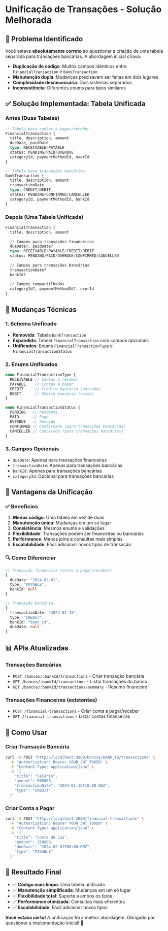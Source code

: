 # Unificação de Transações - Solução Melhorada

## 🎯 **Problema Identificado**

Você estava **absolutamente correto** ao questionar a criação de uma tabela separada para transações bancárias. A abordagem inicial criava:

- **Duplicação de código**: Muitos campos idênticos entre `FinancialTransaction` e `BankTransaction`
- **Manutenção dupla**: Mudanças precisavam ser feitas em dois lugares
- **Complexidade desnecessária**: Dois sistemas separados
- **Inconsistência**: Diferentes enums para tipos similares

## ✅ **Solução Implementada: Tabela Unificada**

### **Antes (Duas Tabelas)**
```sql
-- Tabela para contas a pagar/receber
FinancialTransaction {
  title, description, amount
  dueDate, paidDate
  type: RECEIVABLE/PAYABLE
  status: PENDING/PAID/OVERDUE
  categoryId, paymentMethodId, userId
}

-- Tabela para transações bancárias
BankTransaction {
  title, description, amount
  transactionDate
  type: CREDIT/DEBIT
  status: PENDING/CONFIRMED/CANCELLED
  categoryId, paymentMethodId, bankId
}
```

### **Depois (Uma Tabela Unificada)**
```sql
FinancialTransaction {
  title, description, amount
  
  // Campos para transações financeiras
  dueDate?, paidDate?
  type: RECEIVABLE/PAYABLE/CREDIT/DEBIT
  status: PENDING/PAID/OVERDUE/CONFIRMED/CANCELLED
  
  // Campos para transações bancárias
  transactionDate?
  bankId?
  
  // Campos compartilhados
  categoryId?, paymentMethodId?, userId
}
```

## 🔧 **Mudanças Técnicas**

### 1. **Schema Unificado**
- **Removida**: Tabela `BankTransaction`
- **Expandida**: Tabela `FinancialTransaction` com campos opcionais
- **Unificados**: Enums `FinancialTransactionType` e `FinancialTransactionStatus`

### 2. **Enums Unificados**
```typescript
enum FinancialTransactionType {
  RECEIVABLE // Contas a receber
  PAYABLE    // Contas a pagar
  CREDIT     // Crédito bancário (entrada)
  DEBIT      // Débito bancário (saída)
}

enum FinancialTransactionStatus {
  PENDING   // Pendente
  PAID      // Pago
  OVERDUE   // Vencido
  CONFIRMED // Confirmado (para transações bancárias)
  CANCELLED // Cancelado (para transações bancárias)
}
```

### 3. **Campos Opcionais**
- `dueDate`: Apenas para transações financeiras
- `transactionDate`: Apenas para transações bancárias
- `bankId`: Apenas para transações bancárias
- `categoryId`: Opcional para transações bancárias

## 🎯 **Vantagens da Unificação**

### ✅ **Benefícios**
1. **Menos código**: Uma tabela em vez de duas
2. **Manutenção única**: Mudanças em um só lugar
3. **Consistência**: Mesmos enums e validações
4. **Flexibilidade**: Transações podem ser financeiras ou bancárias
5. **Performance**: Menos joins e consultas mais simples
6. **Escalabilidade**: Fácil adicionar novos tipos de transação

### 🔍 **Como Diferenciar**
```typescript
// Transação financeira (conta a pagar/receber)
{
  dueDate: "2024-02-01",
  type: "PAYABLE",
  bankId: null
}

// Transação bancária
{
  transactionDate: "2024-01-15",
  type: "CREDIT",
  bankId: "bank_id",
  dueDate: null
}
```

## 📊 **APIs Atualizadas**

### **Transações Bancárias**
- `POST /bancos/:bankId/transactions` - Criar transação bancária
- `GET /bancos/:bankId/transactions` - Listar transações do banco
- `GET /bancos/:bankId/transactions/summary` - Resumo financeiro

### **Transações Financeiras** (existentes)
- `POST /financial-transactions` - Criar conta a pagar/receber
- `GET /financial-transactions` - Listar contas financeiras

## 🚀 **Como Usar**

### **Criar Transação Bancária**
```bash
curl -X POST "http://localhost:3000/bancos/BANK_ID/transactions" \
  -H "Authorization: Bearer YOUR_JWT_TOKEN" \
  -H "Content-Type: application/json" \
  -d '{
    "title": "Salário",
    "amount": 500000,
    "transactionDate": "2024-01-15T10:00:00Z",
    "type": "CREDIT"
  }'
```

### **Criar Conta a Pagar**
```bash
curl -X POST "http://localhost:3000/financial-transactions" \
  -H "Authorization: Bearer YOUR_JWT_TOKEN" \
  -H "Content-Type: application/json" \
  -d '{
    "title": "Conta de Luz",
    "amount": 150000,
    "dueDate": "2024-02-01T00:00:00Z",
    "type": "PAYABLE"
  }'
```

## 🎉 **Resultado Final**

- ✅ **Código mais limpo**: Uma tabela unificada
- ✅ **Manutenção simplificada**: Mudanças em um só lugar
- ✅ **Flexibilidade total**: Suporte a ambos os tipos
- ✅ **Performance otimizada**: Consultas mais eficientes
- ✅ **Escalabilidade**: Fácil adicionar novos tipos

**Você estava certo!** A unificação foi a melhor abordagem. Obrigado por questionar a implementação inicial! 🙏 
